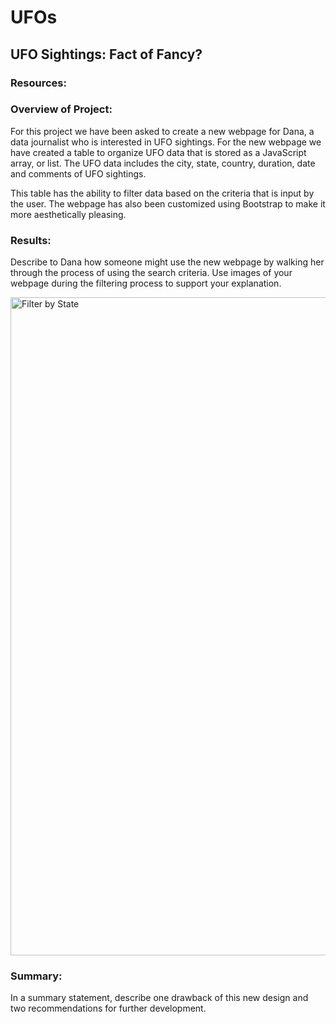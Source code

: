 # UFOs
## UFO Sightings: Fact of Fancy?

### Resources: 

### Overview of Project: 

For this project we have been asked to create a new webpage for Dana, a data journalist who is interested in UFO sightings. For the new webpage we have created a table to organize UFO data that is stored as a JavaScript array, or list. The UFO data includes the city, state, country, duration, date  and comments of UFO sightings. 

This table has the ability to filter data based on the criteria that is input by the user. The webpage has also been customized using Bootstrap to make it more aesthetically pleasing. 

### Results: 
Describe to Dana how someone might use the new webpage by walking her through the process of using the search criteria. Use images of your webpage during the filtering process to support your explanation.

<img width="1053" alt="Filter by State " src="https://user-images.githubusercontent.com/79999761/120122152-fa45df80-c15b-11eb-9baf-6be84d048a85.png">




### Summary:
In a summary statement, describe one drawback of this new design and two recommendations for further development.
